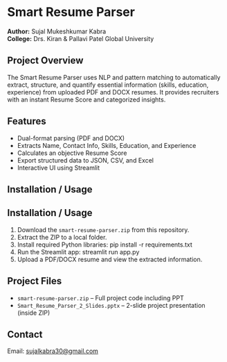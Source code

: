 # Smart Resume Parser

**Author:** Sujal Mukeshkumar Kabra  
**College:** Drs. Kiran & Pallavi Patel Global University  

## Project Overview
The Smart Resume Parser uses NLP and pattern matching to automatically extract, structure, and quantify essential information (skills, education, experience) from uploaded PDF and DOCX resumes. It provides recruiters with an instant Resume Score and categorized insights.

## Features
- Dual-format parsing (PDF and DOCX)
- Extracts Name, Contact Info, Skills, Education, and Experience
- Calculates an objective Resume Score
- Export structured data to JSON, CSV, and Excel
- Interactive UI using Streamlit

## Installation / Usage
## Installation / Usage
1. Download the `smart-resume-parser.zip` from this repository.
2. Extract the ZIP to a local folder.
3. Install required Python libraries:
   pip install -r requirements.txt
4. Run the Streamlit app:
   streamlit run app.py
5. Upload a PDF/DOCX resume and view the extracted information.

## Project Files
- `smart-resume-parser.zip` – Full project code including PPT  
- `Smart_Resume_Parser_2_Slides.pptx` – 2-slide project presentation (inside ZIP)

## Contact
Email: sujalkabra30@gmail.com

